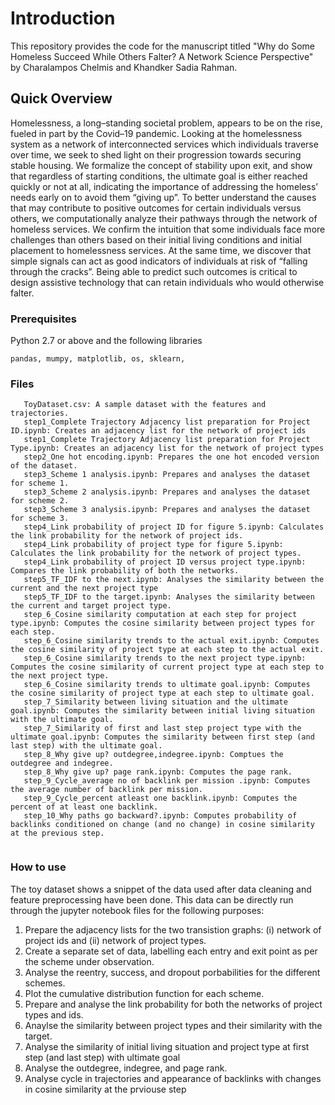 # Introduction
This repository provides the code for the manuscript titled "Why do Some Homeless Succeed While Others
Falter? A Network Science Perspective" by Charalampos Chelmis and Khandker Sadia Rahman.

<!-- ## Citation
To cite our paper, please use the following reference:

Charalampos Chelmis and Khandker Sadia Rahman "Peeking Through the Homelessness System with a Network Science Lens." IEEE/ACM International Conference on Advances in Social Networks Analysis and Mining (ASONAM '21). doi: 10.1145/3487351.3488321.

BibTeX:
``` 
@article{chelmis2021asonam, 
  author = {Chelmis, Charalampos and Rahman, Khandker Sadia},
  title = {Peeking through the Homelessness System with a Network Science Lens},
  year = {2021},
  isbn = {9781450391283},
  publisher = {Association for Computing Machinery},
  address = {New York, NY, USA},
  url = {https://doi.org/10.1145/3487351.3488321},
  doi = {10.1145/3487351.3488321},
  booktitle = {Proceedings of the 2021 IEEE/ACM International Conference on Advances in Social Networks Analysis and Mining},
  pages = {69–73},
  numpages = {5},
  keywords = {socially important data science, computational social science, applied network science, human services},
  location = {Virtual Event, Netherlands},
  series = {ASONAM '21}
}
```-->


## Quick Overview

Homelessness, a long–standing societal problem,
appears to be on the rise, fueled in part by the Covid–19
pandemic. Looking at the homelessness system as a network
of interconnected services which individuals traverse over time,
we seek to shed light on their progression towards securing
stable housing. We formalize the concept of stability upon exit,
and show that regardless of starting conditions, the ultimate
goal is either reached quickly or not at all, indicating the
importance of addressing the homeless’ needs early on to avoid
them “giving up”. To better understand the causes that may
contribute to positive outcomes for certain individuals versus
others, we computationally analyze their pathways through the
network of homeless services. We confirm the intuition that some
individuals face more challenges than others based on their initial
living conditions and initial placement to homelessness services.
At the same time, we discover that simple signals can act as good
indicators of individuals at risk of “falling through the cracks”.
Being able to predict such outcomes is critical to design assistive
technology that can retain individuals who would otherwise falter.

<!--We computationally analyze a one of a kind individual-level longitudinal homelessness dataset to further our understanding of how individuals progress through the homelessness system with the ultimate goal of securing stable housing. We model the homelessness system as a network of interconnected services which individuals traverse over time and we formalize the concept of stability upon exit of the system. We show that regardless of starting conditions, the ultimate goal is either reached quickly or not at all, indicating the importance of addressing the homeless’ needs early on to avoid them "giving up". Next, we formalize similarity between homeless services inspired by a view of the homelessness system as a heterogeneous network. We show that in its current form the homelessness system is inefficient in promoting trajectories towards positive outcomes.-->


### Prerequisites
Python 2.7 or above and the following libraries
```
pandas, mumpy, matplotlib, os, sklearn,
```

### Files
```
   ToyDataset.csv: A sample dataset with the features and trajectories. 
   step1_Complete Trajectory Adjacency list preparation for Project ID.ipynb: Creates an adjacency list for the network of project ids 
   step1_Complete Trajectory Adjacency list preparation for Project Type.ipynb: Creates an adjacency list for the network of project types
   step2_One hot encoding.ipynb: Prepares the one hot encoded version of the dataset.
   step3_Scheme 1 analysis.ipynb: Prepares and analyses the dataset for scheme 1. 
   step3_Scheme 2 analysis.ipynb: Prepares and analyses the dataset for scheme 2. 
   step3_Scheme 3 analysis.ipynb: Prepares and analyses the dataset for scheme 3. 
   step4_Link probability of project ID for figure 5.ipynb: Calculates the link probability for the network of project ids.
   step4_Link probability of project type for figure 5.ipynb: Calculates the link probability for the network of project types.
   step4_Link probability of project ID versus project type.ipynb: Compares the link probability of both the networks.
   step5_TF_IDF to the next.ipynb: Analyses the similarity between the current and the next project type
   step5_TF_IDF to the target.ipynb: Analyses the similarity between the current and target project type.
   step_6_Cosine similarity computation at each step for project type.ipynb: Computes the cosine similarity between project types for each step.
   step_6_Cosine similarity trends to the actual exit.ipynb: Computes the cosine similarity of project type at each step to the actual exit.
   step_6_Cosine similarity trends to the next project type.ipynb: Computes the cosine similarity of current project type at each step to the next project type.
   step_6_Cosine similarity trends to ultimate goal.ipynb: Computes the cosine similarity of project type at each step to ultimate goal.
   step_7_Similarity between living situation and the ultimate goal.ipynb: Computes the similarity between initial living situation with the ultimate goal.
   step_7_Similarity of first and last step project type with the ultimate goal.ipynb: Computes the similarity between first step (and last step) with the ultimate goal.
   step_8_Why give up? outdegree,indegree.ipynb: Comptues the outdegree and indegree.
   step_8_Why give up? page rank.ipynb: Computes the page rank.
   step_9_Cycle_average no of backlink per mission .ipynb: Computes the average number of backlink per mission.
   step_9_Cycle_percent atleast one backlink.ipynb: Computes the percent of at least one backlink.
   step_10_Why paths go backward?.ipynb: Computes probability of backlinks conditioned on change (and no change) in cosine similarity at the previous step.   
   
```

### How to use
The toy dataset shows a snippet of the data used after data cleaning and feature preprocessing have been done. This data can be directly run through the jupyter notebook files for the following purposes:

1. Prepare the adjacency lists for the two transistion graphs: (i) network of project ids and (ii) network of project types.
2. Create a separate set of data, labelling each entry and exit point as per the scheme under observation. 
3. Analyse the reentry, success, and dropout porbabilities for the different schemes.
4. Plot the cumulative distribution function for each scheme. 
5. Prepare and analyse the link probability for both the networks of project types and ids.
6. Anaylse the similarity between project types and their similarity with the target. 
7. Analyse the similarity of initial living situation and project type at first step (and last step) with ultimate goal
8. Analyse the outdegree, indegree, and page rank.
9. Analyse cycle in trajectories and appearance of backlinks with changes in cosine similarity at the prviouse step
